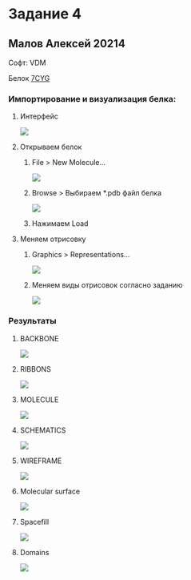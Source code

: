 # Задание 4
## Малов Алексей 20214
Софт: VDM 

Бeлок [7CYG](https://www.rcsb.org/structure/7CYG)

### Импортирование и визуализация белка:
1. Интерфейс

    ![](./readme_imgs/image1.jpg)

2. Открываем белок

    1. File > New Molecule...

        ![](./readme_imgs/image2.jpg)

    2. Browse > Выбираем *.pdb файл белка

        ![](./readme_imgs/image3.jpg)

    3. Нажимаем Load

3. Меняем отрисовку

    1. Graphics > Representations...

        ![](./readme_imgs/image4.jpg)

    2. Меняем виды отрисовок согласно заданию

        ![](./readme_imgs/image5.png)


### Результаты

1. BACKBONE

    ![](./readme_imgs/backbone.png)

2. RIBBONS

    ![](./readme_imgs/ribbons.png)

3. MOLECULE

    ![](./readme_imgs/molecule.png)

4. SCHEMATICS

    ![](./readme_imgs/cartoon.png)

5. WIREFRAME

    ![](./readme_imgs/wireframe.png)

6. Molecular surface

    ![](./readme_imgs/molecular_surface.png)

7. Spacefill

    ![](./readme_imgs/spacefill.png)

8. Domains

    ![](./readme_imgs/domains.png)

